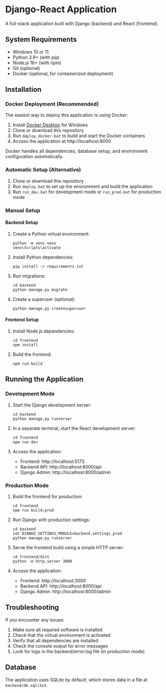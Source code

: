 # Django-React Application

A full-stack application built with Django (backend) and React (frontend).

## System Requirements

- Windows 10 or 11
- Python 3.9+ (with pip)
- Node.js 16+ (with npm)
- Git (optional)
- Docker (optional, for containerized deployment)

## Installation

### Docker Deployment (Recommended)

The easiest way to deploy this application is using Docker:

1. Install [Docker Desktop](https://www.docker.com/products/docker-desktop/) for Windows
2. Clone or download this repository
3. Run `deploy_docker.bat` to build and start the Docker containers
4. Access the application at http://localhost:8000

Docker handles all dependencies, database setup, and environment configuration automatically.

### Automatic Setup (Alternative)

1. Clone or download this repository
2. Run `deploy.bat` to set up the environment and build the application
3. Run `run_dev.bat` for development mode or `run_prod.bat` for production mode

### Manual Setup

#### Backend Setup

1. Create a Python virtual environment:

   ```
   python -m venv venv
   venv\Scripts\activate
   ```

2. Install Python dependencies:

   ```
   pip install -r requirements.txt
   ```

3. Run migrations:

   ```
   cd backend
   python manage.py migrate
   ```

4. Create a superuser (optional):
   ```
   python manage.py createsuperuser
   ```

#### Frontend Setup

1. Install Node.js dependencies:

   ```
   cd frontend
   npm install
   ```

2. Build the frontend:
   ```
   npm run build
   ```

## Running the Application

### Development Mode

1. Start the Django development server:

   ```
   cd backend
   python manage.py runserver
   ```

2. In a separate terminal, start the React development server:

   ```
   cd frontend
   npm run dev
   ```

3. Access the application:
   - Frontend: http://localhost:5173
   - Backend API: http://localhost:8000/api
   - Django Admin: http://localhost:8000/admin

### Production Mode

1. Build the frontend for production:

   ```
   cd frontend
   npm run build:prod
   ```

2. Run Django with production settings:

   ```
   cd backend
   set DJANGO_SETTINGS_MODULE=backend.settings_prod
   python manage.py runserver
   ```

3. Serve the frontend build using a simple HTTP server:

   ```
   cd frontend/dist
   python -m http.server 3000
   ```

4. Access the application:
   - Frontend: http://localhost:3000
   - Backend API: http://localhost:8000/api
   - Django Admin: http://localhost:8000/admin

## Troubleshooting

If you encounter any issues:

1. Make sure all required software is installed
2. Check that the virtual environment is activated
3. Verify that all dependencies are installed
4. Check the console output for error messages
5. Look for logs in the backend/error.log file (in production mode)

## Database

The application uses SQLite by default, which stores data in a file at `backend/db.sqlite3`.
